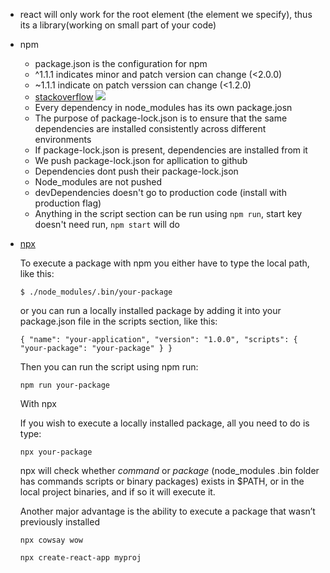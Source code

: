 - react will only work for the root element (the element we specify), thus its a library(working on small part of your code)
- npm
    - package.json is the configuration for npm
    - ^1.1.1 indicates minor and patch version can change (<2.0.0)
    - ~1.1.1 indicate on patch verssion can change (<1.2.0)
    - [stackoverflow](https://stackoverflow.com/questions/22343224/whats-the-difference-between-tilde-and-caret-in-package-json)
    ![](https://bytearcher.com/goodies/semantic-versioning-cheatsheet/wheelbarrel-with-tilde-caret-white-bg-w1000.jpg)
    - Every dependency in node_modules has its own package.josn
    - The purpose of package-lock.json is to ensure that the same dependencies are installed consistently across different environments
    - If package-lock.json is present, dependencies are installed from it
    - We push package-lock.json for apllication to github
    - Dependencies dont push their package-lock.json
    - Node_modules are not pushed
    - devDependencies doesn't go to production code (install with production flag)
    - Anything in the script section can be run using `npm run`, start key doesn't need run, `npm start` will do
- [npx](https://www.freecodecamp.org/news/npm-vs-npx-whats-the-difference/)

    To execute a package with npm you either have to type the local path, like this:

    `$ ./node_modules/.bin/your-package` 
    
    or you can run a locally installed package by adding it into your package.json file in the scripts section, like this:

    `{
    "name": "your-application",
    "version": "1.0.0",
    "scripts": {
        "your-package": "your-package"
     }
    }`

    Then you can run the script using npm run:
    
    `npm run your-package`

    With npx

    If you wish to execute a locally installed package, all you need to do is type:
    
    `npx your-package`
    
    npx will check whether _command_ or _package_ (node_modules .bin folder has commands scripts or binary packages) exists in $PATH, or in the local project binaries, and if so it will execute it.

    Another major advantage is the ability to execute a package that wasn’t previously installed
    
    `npx cowsay wow`
    
    `npx create-react-app myproj`

    